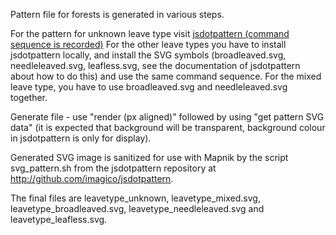 Pattern file for forests is generated in various steps.

For the pattern for unknown leave type visit [jsdotpattern (command sequence is recorded)](http://www.imagico.de/map/jsdotpattern.php#x,512,jdp6894;g,30,32,32;s,jdp33742;s,jdp81637;rx,250,2,32,32;s,jdp28824;s,jdp59702;s,jdp91550;s,jdp27774;rx,250,2,64,64;rd,1,0,0,tree%20pair,1,5,5,0,jdp52898,6b8d5e,add19e;) For the other leave types you have to install jsdotpattern locally, and install the SVG symbols (broadleaved.svg, needleleaved.svg, leafless.svg, see the documentation of jsdotpattern about how to do this) and use the same command sequence. For the mixed leave type, you have to use broadleaved.svg and needleleaved.svg together.

Generate file - use "render (px aligned)" followed by using "get pattern SVG data" (it is expected that background will be transparent, background colour in jsdotpattern is only for display).

Generated SVG image is sanitized for use with Mapnik by the script svg_pattern.sh from the jsdotpattern repository at http://github.com/imagico/jsdotpattern.

The final files are leavetype_unknown, leavetype_mixed.svg, leavetype_broadleaved.svg, leavetype_needleleaved.svg and leavetype_leafless.svg.

